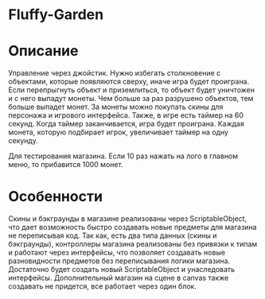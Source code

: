 # Fluffy-Garden

# Описание 
Управление через джойстик. Нужно избегать столкновение с объектами, которые появляются сверху, иначе игра будет проиграна. Если перепрыгнуть объект и приземлиться, то объект будет уничтожен и с него выпадут монеты. Чем больше за раз разрушено объектов, тем больше выпадет монет. За монеты можно покупать скины для персонажа и игрового интерфейса. Также, в игре есть таймер на 60 секунд. Когда таймер заканчивается, игра будет проиграна. Каждая монета, которую подбирает игрок, увеличивает таймер на одну секунду. 

Для тестирования магазина. Если 10 раз нажать на лого в главном меню, то прибавится 1000 монет.

# Особенности
Скины и бэкграунды в магазине реализованы через ScriptableObject, что дает возможность быстро создавать новые предметы для магазина не переписывая код. Так как, есть два типа данных (скины и бэкграунды), контроллеры магазина реализованы без привязки к типам и работают через интерфейсы, что позволяет создавать новые разновидности предметов без переписывания логики магазина. Достаточно будет создать новый ScriptableObject и унаследовать интерфейсы. Дополнительный магазин на сцене в canvas также создавать не придется, все работает через один блок.
